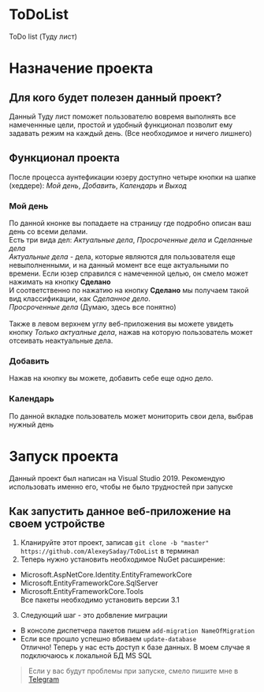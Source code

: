 # ToDoList
ToDo list (Туду лист) 
# Назначение проекта
## Для кого будет полезен данный проект?
Данный Туду лист поможет пользователю вовремя выполнять все намеченнные цели, простой и удобный функционал позволит ему задавать режим на каждый день. (Все необходимое и ничего лишнего)
## Функционал проекта
После процесса аунтефикации юзеру доступно четыре кнопки на шапке (хеддере): *Мой день*, *Добавить*, *Календарь* и *Выход* 
### Мой день
По данной кнонке вы попадаете на страницу где подробно описан ваш день со всеми делами.<br/> 
Есть три вида дел: *Актуальные дела*, *Просроченные дела* и *Сделанные дела*<br />
*Актуальные дела* - дела, которые являются для пользователя еще невыполненными, и на данный момент все еще актуальными по времени. Если юзер справился с намеченной целью, он смело может нажимать на кнопку **Сделано**<br/>
И соответственно по нажатию на кнопку **Сделано** мы получаем такой вид классификации, как *Сделанное дело*.<br/>
*Просроченные дела* (Думаю, здесь все понятно)<br/><br/>
Также в левом верхнем углу веб-приложения вы можете увидеть кнопку *Только актуалные дела*, нажав на которую пользователь может отсеивать неактуальные дела.
### Добавить
Нажав на кнопку вы можете, добавить себе еще одно дело. 
### Календарь 
По данной вкладке пользователь может мониторить свои дела, выбрав нужный день
# Запуск проекта
Данный проект был написан на Visual Studio 2019. Рекомендую использовать именно его, чтобы не было трудностей при запуске
## Как запустить данное веб-приложение на своем устройстве
1. Кланируйте этот проект, записав `git clone -b "master" https://github.com/AlexeySaday/ToDoList` в терминал 
2. Теперь нужно установить необходимое NuGet расширение:
  * Microsoft.AspNetCore.Identity.EntityFrameworkCore
  * Microsoft.EntityFrameworkCore.SqlServer
  * Microsoft.EntityFrameworkCore.Tools<br/>
Все пакеты необходимо установить версии 3.1
3. Следующий шаг - это добвление миграции
  * В консоле диспетчера пакетов пишем `add-migration NameOfMigration`
  * Если все прошло успешно вбиваем `update-database`<br/>
Отлично! Теперь у нас есть доступ к базе данных. В моем случае я подключаюсь к локальной БД MS SQL<br/>
> Если у вас будут проблемы при запуске, смело пишите мне в [Telegram](https://t.me/AlexeyKildyushev)
